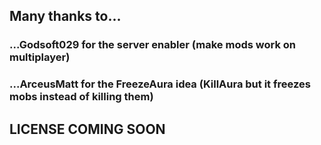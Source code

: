 ## Many thanks to...
### ...Godsoft029 for the server enabler (make mods work on multiplayer)
### ...ArceusMatt for the FreezeAura idea (KillAura but it freezes mobs instead of killing them)

## LICENSE COMING SOON
